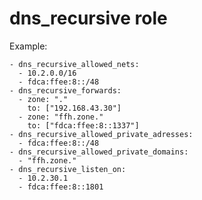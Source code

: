 # dns_recursive role

Example:

    - dns_recursive_allowed_nets:
      - 10.2.0.0/16
      - fdca:ffee:8::/48
    - dns_recursive_forwards:
      - zone: "."
        to: ["192.168.43.30"]
      - zone: "ffh.zone."
        to: ["fdca:ffee:8::1337"]
    - dns_recursive_allowed_private_adresses:
      - fdca:ffee:8::/48
    - dns_recursive_allowed_private_domains:
      - "ffh.zone."
    - dns_recursive_listen_on:
      - 10.2.30.1
      - fdca:ffee:8::1801
